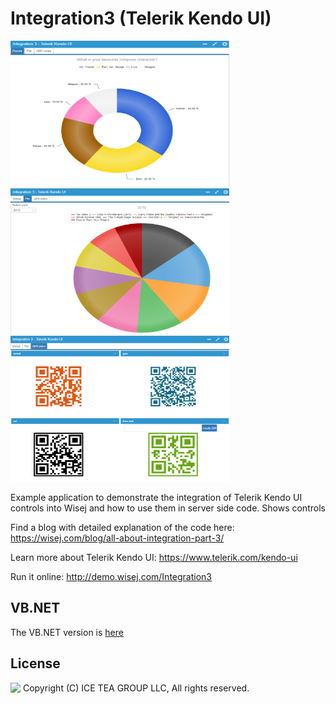 Integration3 (Telerik Kendo UI)
====

<img src="../Support/Images/Integration3A.png" width="350" height="233">
<img src="../Support/Images/Integration3B.png" width="350" height="233">
<img src="../Support/Images/Integration3C.png" width="350" height="233">

Example application to demonstrate the integration of Telerik Kendo UI controls into Wisej and how to use them in server side code.
Shows controls 

Find a blog with detailed explanation of the code here: https://wisej.com/blog/all-about-integration-part-3/

Learn more about Telerik Kendo UI: https://www.telerik.com/kendo-ui

Run it online: http://demo.wisej.com/Integration3

VB.NET
------
The VB.NET version is [here](https://github.com/iceteagroup/wisej-examples-vb/tree/main/Integration3)

License
-------
<img src="http://iceteagroup.com/wp-content/uploads/2017/01/Square-64x64-trasp.png" height="20" align="top"> Copyright (C) ICE TEA GROUP LLC, All rights reserved.
